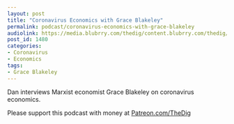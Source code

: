 ```yaml
---
layout: post
title: "Coronavirus Economics with Grace Blakeley"
permalink: podcast/coronavirus-economics-with-grace-blakeley
audiolink: https://media.blubrry.com/thedig/content.blubrry.com/thedig/The_Dig-EP_248-Blakeley.mp3
post_id: 1480
categories: 
- Coronavirus
- Economics
tags: 
- Grace Blakeley
---
```


Dan interviews Marxist economist Grace Blakeley on coronavirus economics.

Please support this podcast with money at 
[Patreon.com/TheDig](http://Patreon.com/TheDig)